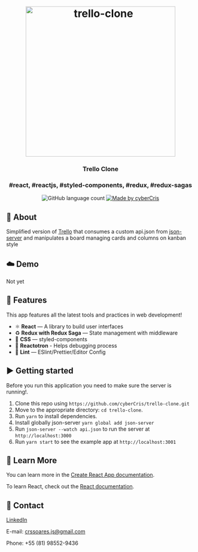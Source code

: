 <h1 align="center">
    <img  alt="trello-clone" src="https://digilandia.io/wp-content/uploads/2020/06/Como-usar-o-Trello.jpg"  width="400px" />
</h1>

<h3 align="center">
  Trello Clone
</h3>

<h3 align="center">
 #react, #reactjs, #styled-components, #redux, #redux-sagas
</h3>

<p align="center">
  <img alt="GitHub language count" src="https://img.shields.io/github/languages/count/cyberCris/trello-clone?color=%2304D361">

  <a href="https://github.com/cyberCris">
    <img alt="Made by cyberCris" src="https://img.shields.io/badge/made%20by-cyberCris-%2304D361">
  </a>
</p>

## :rocket: About

Simplified version of [Trello](https://trello.com/) that consumes a custom api.json from [json-server](https://github.com/typicode/json-server) and manipulates a board managing cards and columns on kanban style

## :cloud: Demo

Not yet

<!-- [GithubSearch](https://githubsearch-reactjs.herokuapp.com/) -->

## :space_invader: Features

This app features all the latest tools and practices in web development!

- ⚛ **React** — A library to build user interfaces
- ♻ **Redux with Redux Saga** — State management with middleware
- 💅 **CSS** — styled-components
- 🌸 **Reactotron** - Helps debugging process
- 💖 **Lint** — ESlint/Prettier/Editor Config

## :arrow_forward: Getting started

Before you run this application you need to make sure the server is running!.

1. Clone this repo using `https://github.com/cyberCris/trello-clone.git`
2. Move to the appropriate directory: `cd trello-clone`.<br />
3. Run `yarn` to install dependencies.<br />
4. Install globally json-server `yarn global add json-server`
5. Run `json-server --watch api.json` to run the server at `http://localhost:3000`
6. Run `yarn start` to see the example app at `http://localhost:3001`

## :page_facing_up: Learn More

You can learn more in the [Create React App documentation](https://facebook.github.io/create-react-app/docs/getting-started).

To learn React, check out the [React documentation](https://reactjs.org/).

## :iphone: Contact

[LinkedIn](https://www.linkedin.com/in/cristiano-soares-b46928192/)

E-mail: crssoares.js@gmail.com

Phone: +55 (81) 98552-9436
